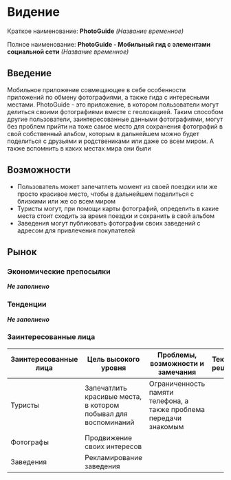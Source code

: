 # Видение

Краткое наименование: **PhotoGuide** *(Название временное)*

Полное наименование: **PhotoGuide - Мобильный гид с элементами социальной сети** *(Название временное)*

## Введение

Мобильное приложение совмещающее в себе особенности приложений по обмену фотографиями, а также гида с интересными местами. PhotoGuide - это приложение, в котором пользователи могут делиться своими фотографиями вместе с геолокацией. Таким способом другие пользователи, заинтересованные данными фотографиями, могут без проблем прийти на тоже самое место для сохранения фотографий в свой собственный альбом, которым в дальнейшем можно будет поделиться с друзьями и родствениками или даже со всем миром. А также вспомнить в каких местах мира они были

## Возможности

* Пользователь может запечатлеть момент из своей поездки или же просто красивое место, чтобы в дальнейшем поделиться с близкими или же со всем миром
* Туристы могут, при помощи карты фотографий, определить в какие места стоит сходить за время поездки и сохранить в свой альбом
* Заведения могут публиковать фотографии своих заведений с адресом для привлечения покупателей

## Рынок

### Экономические препосылки

***Не заполнено*** 

### Тенденции

***Не заполнено*** 

### Заинтересованные лица

Заинтересованные лица | Цель высокого уровня | Проблемы, возможности и замечания | Текущие решения
--- | --- | --- | ---
Туристы | Запечатлить красивые места, в котором побывал для воспоминаний | Ограниченность памяти телефона, а также проблема передачи знакомым | 
Фотографы | Продвижение своих интересов | 
Заведения | Рекламирование заведения | 